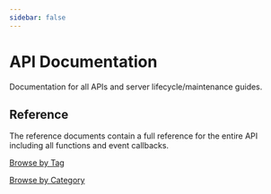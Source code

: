 ```yaml
---
sidebar: false
---
```


# API Documentation

Documentation for all APIs and server lifecycle/maintenance guides.

## Reference

The reference documents contain a full reference for the entire API including all functions and event callbacks.

[Browse by Tag](tags.md)

[Browse by Category](categories.md)
